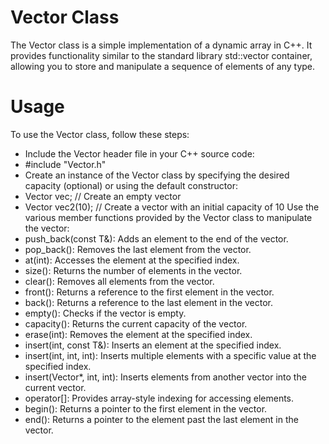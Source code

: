 # Vector Class
The Vector class is a simple implementation of a dynamic array in C++. It provides functionality similar to the standard library std::vector container, allowing you to store and manipulate a sequence of elements of any type.
# Usage
To use the Vector class, follow these steps:
- Include the Vector header file in your C++ source code:
 - #include "Vector.h"
- Create an instance of the Vector class by specifying the desired capacity (optional) or using the default constructor:
 - Vector<int> vec;  // Create an empty vector
 - Vector<double> vec2(10);  // Create a vector with an initial capacity of 10
Use the various member functions provided by the Vector class to manipulate the vector:
- push_back(const T&): Adds an element to the end of the vector.
- pop_back(): Removes the last element from the vector.
- at(int): Accesses the element at the specified index.
- size(): Returns the number of elements in the vector.
- clear(): Removes all elements from the vector.
- front(): Returns a reference to the first element in the vector.
- back(): Returns a reference to the last element in the vector.
- empty(): Checks if the vector is empty.
- capacity(): Returns the current capacity of the vector.
- erase(int): Removes the element at the specified index.
- insert(int, const T&): Inserts an element at the specified index.
- insert(int, int, int): Inserts multiple elements with a specific value at the specified index.
- insert(Vector*, int, int): Inserts elements from another vector into the current vector.
- operator[]: Provides array-style indexing for accessing elements.
- begin(): Returns a pointer to the first element in the vector.
- end(): Returns a pointer to the element past the last element in the vector.
